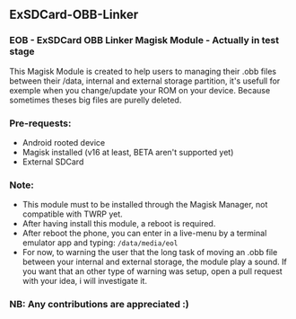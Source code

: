 ## ExSDCard-OBB-Linker
### EOB - ExSDCard OBB Linker Magisk Module - Actually in test stage

This Magisk Module is created to help users to managing their .obb files between their /data, internal and external storage partition, it's usefull for exemple when you change/update your ROM on your device.
Because sometimes theses big files are purelly deleted.

### Pre-requests:
- Android rooted device
- Magisk installed (v16 at least, BETA aren't supported yet)
- External SDCard

### Note:
- This module must to be installed through the Magisk Manager, not compatible with TWRP yet.
- After having install this module, a reboot is required.
- After reboot the phone, you can enter in a live-menu by a terminal emulator app and typing:
`/data/media/eol`
- For now, to warning the user that the long task of moving an .obb file between your internal and external storage, the module play a sound. If you want that an other type of warning was setup, open a pull request with your idea, i will investigate it.


### NB: Any contributions are appreciated :)
